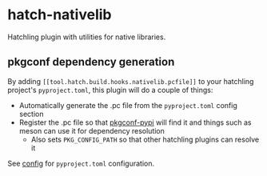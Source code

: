 hatch-nativelib
===============

Hatchling plugin with utilities for native libraries.

pkgconf dependency generation
-----------------------------

By adding `[[tool.hatch.build.hooks.nativelib.pcfile]]` to your hatchling project's
`pyproject.toml`, this plugin will do a couple of things:

* Automatically generate the .pc file from the `pyproject.toml` config section
* Register the .pc file so that [pkgconf-pypi](https://github.com/pypackaging-native/pkgconf-pypi)
  will find it and things such as meson can use it for dependency resolution
  - Also sets `PKG_CONFIG_PATH` so that other hatchling plugins can resolve it

See [config](src/hatch_nativelib/config.py) for `pyproject.toml` configuration.